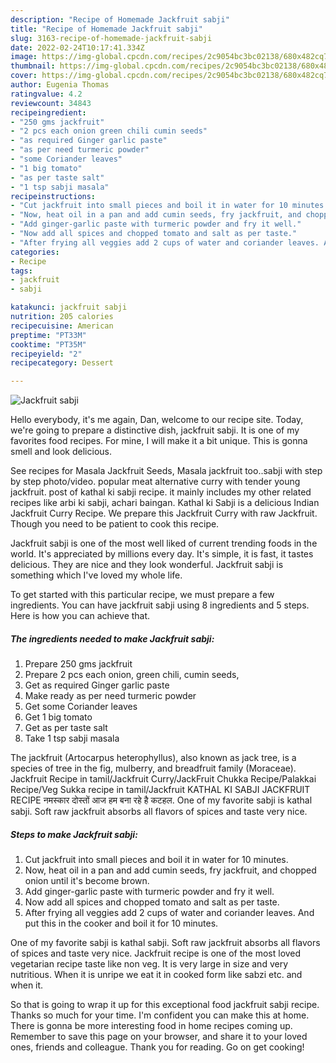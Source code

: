 ```yaml
---
description: "Recipe of Homemade Jackfruit sabji"
title: "Recipe of Homemade Jackfruit sabji"
slug: 3163-recipe-of-homemade-jackfruit-sabji
date: 2022-02-24T10:17:41.334Z
image: https://img-global.cpcdn.com/recipes/2c9054bc3bc02138/680x482cq70/jackfruit-sabji-recipe-main-photo.jpg
thumbnail: https://img-global.cpcdn.com/recipes/2c9054bc3bc02138/680x482cq70/jackfruit-sabji-recipe-main-photo.jpg
cover: https://img-global.cpcdn.com/recipes/2c9054bc3bc02138/680x482cq70/jackfruit-sabji-recipe-main-photo.jpg
author: Eugenia Thomas
ratingvalue: 4.2
reviewcount: 34843
recipeingredient:
- "250 gms jackfruit"
- "2 pcs each onion green chili cumin seeds"
- "as required Ginger garlic paste"
- "as per need turmeric powder"
- "some Coriander leaves"
- "1 big tomato"
- "as per taste salt"
- "1 tsp sabji masala"
recipeinstructions:
- "Cut jackfruit into small pieces and boil it in water for 10 minutes."
- "Now, heat oil in a pan and add cumin seeds, fry jackfruit, and chopped onion until it&#39;s become brown."
- "Add ginger-garlic paste with turmeric powder and fry it well."
- "Now add all spices and chopped tomato and salt as per taste."
- "After frying all veggies add 2 cups of water and coriander leaves. And put this in the cooker and boil it for 10 minutes."
categories:
- Recipe
tags:
- jackfruit
- sabji

katakunci: jackfruit sabji 
nutrition: 205 calories
recipecuisine: American
preptime: "PT33M"
cooktime: "PT35M"
recipeyield: "2"
recipecategory: Dessert

---
```



![Jackfruit sabji](https://img-global.cpcdn.com/recipes/2c9054bc3bc02138/680x482cq70/jackfruit-sabji-recipe-main-photo.jpg)

Hello everybody, it's me again, Dan, welcome to our recipe site. Today, we're going to prepare a distinctive dish, jackfruit sabji. It is one of my favorites food recipes. For mine, I will make it a bit unique. This is gonna smell and look delicious.

See recipes for Masala Jackfruit Seeds, Masala jackfruit too..sabji with step by step photo/video. popular meat alternative curry with tender young jackfruit. post of kathal ki sabji recipe. it mainly includes my other related recipes like arbi ki sabji, achari baingan. Kathal ki Sabji is a delicious Indian Jackfruit Curry Recipe. We prepare this Jackfruit Curry with raw Jackfruit. Though you need to be patient to cook this recipe.

Jackfruit sabji is one of the most well liked of current trending foods in the world. It's appreciated by millions every day. It's simple, it is fast, it tastes delicious. They are nice and they look wonderful. Jackfruit sabji is something which I've loved my whole life.


To get started with this particular recipe, we must prepare a few ingredients. You can have jackfruit sabji using 8 ingredients and 5 steps. Here is how you can achieve that.

<!--inarticleads1-->

##### The ingredients needed to make Jackfruit sabji:

1. Prepare 250 gms jackfruit
1. Prepare 2 pcs each onion, green chili, cumin seeds,
1. Get as required Ginger garlic paste
1. Make ready as per need turmeric powder
1. Get some Coriander leaves
1. Get 1 big tomato
1. Get as per taste salt
1. Take 1 tsp sabji masala


The jackfruit (Artocarpus heterophyllus), also known as jack tree, is a species of tree in the fig, mulberry, and breadfruit family (Moraceae). Jackfruit Recipe in tamil/Jackfruit Curry/JackFruit Chukka Recipe/Palakkai Recipe/Veg Sukka recipe in tamil/Jackfruit KATHAL KI SABJI JACKFRUIT RECIPE नमस्कार दोस्तों आज हम बना रहे है कटहल. One of my favorite sabji is kathal sabji. Soft raw jackfruit absorbs all flavors of spices and taste very nice. 

<!--inarticleads2-->

##### Steps to make Jackfruit sabji:

1. Cut jackfruit into small pieces and boil it in water for 10 minutes.
1. Now, heat oil in a pan and add cumin seeds, fry jackfruit, and chopped onion until it&#39;s become brown.
1. Add ginger-garlic paste with turmeric powder and fry it well.
1. Now add all spices and chopped tomato and salt as per taste.
1. After frying all veggies add 2 cups of water and coriander leaves. And put this in the cooker and boil it for 10 minutes.


One of my favorite sabji is kathal sabji. Soft raw jackfruit absorbs all flavors of spices and taste very nice. Jackfruit recipe is one of the most loved vegetarian recipe taste like non veg. It is very large in size and very nutritious. When it is unripe we eat it in cooked form like sabzi etc. and when it. 

So that is going to wrap it up for this exceptional food jackfruit sabji recipe. Thanks so much for your time. I'm confident you can make this at home. There is gonna be more interesting food in home recipes coming up. Remember to save this page on your browser, and share it to your loved ones, friends and colleague. Thank you for reading. Go on get cooking!
